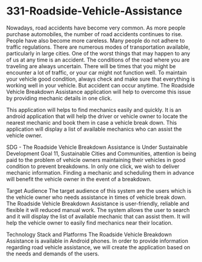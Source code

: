 # 331-Roadside-Vehicle-Assistance 

Nowadays, road accidents have become very common. As more people
purchase automobiles, the number of road accidents continues to rise. People have
also become more careless. Many people do not adhere to traffic regulations. There are
numerous modes of transportation available, particularly in large cities. One of the worst
things that may happen to any of us at any time is an accident. The conditions of the
road where you are traveling are always uncertain. There will be times that you might be
encounter a lot of traffic, or your car might not function well. To maintain your vehicle
good condition, always check and make sure that everything is working well in your
vehicle. But accident can occur anytime. The Roadside Vehicle Breakdown Assistance
application will help to overcome this issue by providing mechanic details in one click.

This application will helps to find mechanics easily and quickly. It is an android
application that will help the driver or vehicle owner to locate the nearest mechanic and
book them in case a vehicle break down. This application will display a list of available
mechanics who can assist the vehicle owner.

SDG - The Roadside Vehicle Breakdown Assistance is Under Sustainable Development
Goal 11, Sustainable Cities and Communities, attention is being paid to the problem of
vehicle owners maintaining their vehicles in good condition to prevent breakdowns. In
only one click, we wish to deliver mechanic information. Finding a mechanic and
scheduling them in advance will benefit the vehicle owner in the event of a breakdown.

Target Audience
The target audience of this system are the users which is the vehicle owner who
needs assistance in times of vehicle break down. The Roadside Vehicle Breakdown
Assistance is user-friendly, reliable and flexible it will reduced manual work. The system
allows the user to search and it will display the list of available mechanic that can assist
them. It will help the vehicle owner to easily find mechanics near their location.

Technology Stack and Platforms
The Roadside Vehicle Breakdown Assistance is available in Android phones. In
order to provide information regarding road vehicle assistance, we will create the
application based on the needs and demands of the users.
